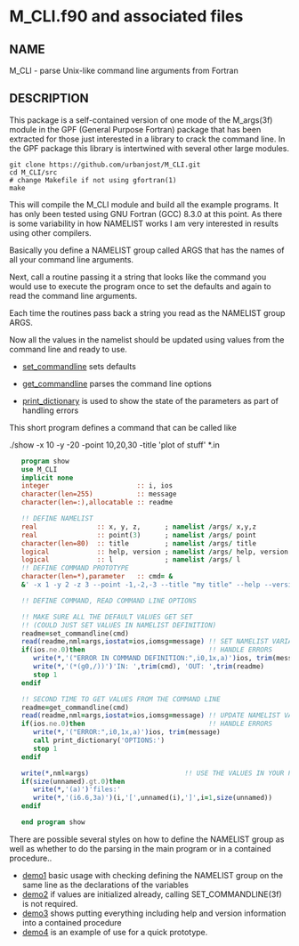 
# M_CLI.f90 and associated files

## NAME

   M_CLI - parse Unix-like command line arguments from Fortran

## DESCRIPTION

This package is a self-contained version of one mode of the M_args(3f)
module in the GPF (General Purpose Fortran) package that has been
extracted for those just interested in a library to crack the command
line. In the GPF package this library is intertwined with several other
large modules.

    git clone https://github.com/urbanjost/M_CLI.git
    cd M_CLI/src
    # change Makefile if not using gfortran(1)
    make

This will compile the M_CLI module and build all the example programs.
It has only been tested using GNU Fortran (GCC) 8.3.0 at this point.
As there is some variability in how NAMELIST works I am very interested
in results using other compilers.

Basically you define a NAMELIST group called ARGS that has the names of
all your command line arguments.

Next, call a routine passing it a string that looks like the command
you would use to execute the program once to set the defaults and
again to read the command line arguments.

Each time the routines pass back a string you read as the NAMELIST group
ARGS.

Now all the values in the namelist should be updated using values from the
command line and ready to use.

- [set_commandline](md/set_commandline.md) sets defaults

- [get_commandline](md/get_commandline.md) parses the command line options

- [print_dictionary](md/print_dictionary.md) is used to show the state
  of the parameters as part of handling errors

This short program defines a command that can be called like

   ./show -x 10 -y -20 -point 10,20,30 -title 'plot of stuff' *.in

```fortran
   program show
   use M_CLI
   implicit none
   integer                      :: i, ios
   character(len=255)           :: message
   character(len=:),allocatable :: readme

   !! DEFINE NAMELIST
   real               :: x, y, z,      ; namelist /args/ x,y,z
   real               :: point(3)      ; namelist /args/ point
   character(len=80)  :: title         ; namelist /args/ title
   logical            :: help, version ; namelist /args/ help, version
   logical            :: l             ; namelist /args/ l
   !! DEFINE COMMAND PROTOTYPE
   character(len=*),parameter   :: cmd= &
   &' -x 1 -y 2 -z 3 --point -1,-2,-3 --title "my title" --help --version -l')

   !! DEFINE COMMAND, READ COMMAND LINE OPTIONS

   !! MAKE SURE ALL THE DEFAULT VALUES GET SET 
   !! (COULD JUST SET VALUES IN NAMELIST DEFINITION)
   readme=set_commandline(cmd)
   read(readme,nml=args,iostat=ios,iomsg=message) !! SET NAMELIST VARIABLE DEFAULTS
   if(ios.ne.0)then                               !! HANDLE ERRORS
      write(*,'("ERROR IN COMMAND DEFINITION:",i0,1x,a)')ios, trim(message)
      write(*,'(*(g0,/))')'IN: ',trim(cmd), 'OUT: ',trim(readme)
      stop 1
   endif

   !! SECOND TIME TO GET VALUES FROM THE COMMAND LINE
   readme=get_commandline(cmd)
   read(readme,nml=args,iostat=ios,iomsg=message) !! UPDATE NAMELIST VARIABLES
   if(ios.ne.0)then                               !! HANDLE ERRORS
      write(*,'("ERROR:",i0,1x,a)')ios, trim(message)
      call print_dictionary('OPTIONS:')
      stop 1
   endif

   write(*,nml=args)                        !! USE THE VALUES IN YOUR PROGRAM.
   if(size(unnamed).gt.0)then
      write(*,'(a)')'files:'
      write(*,'(i6.6,3a)')(i,'[',unnamed(i),']',i=1,size(unnamed))
   endif

   end program show
```

There are possible several styles on how to define the NAMELIST group as well as
whether to do the parsing in the main program or in a contained procedure..

- [demo1](src/PROGRAMS/demo1.f90) basic usage with checking defining the NAMELIST group 
                                  on the same line as the declarations of the variables
- [demo2](src/PROGRAMS/demo2.f90) if values are initialized already, calling SET_COMMANDLINE(3f)
                                  is not required.
- [demo3](src/PROGRAMS/demo3.f90) shows putting everything including help and version
                                  information into a contained procedure
- [demo4](src/PROGRAMS/demo4.f90) is an example of use for a quick prototype.
